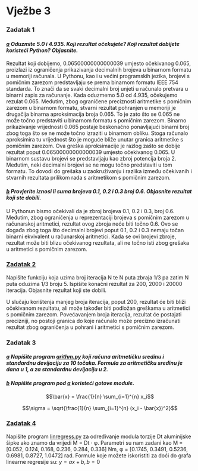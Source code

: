 # Vježbe 3

### Zadatak 1
#### _[a](https://github.com/margaretakoren/PAF/blob/286c5906507e9a19ab4226f0bd5b9604b49d4691/Vjezbe/Vjezbe_3/zadatak1_a.py) Oduzmite 5.0 i 4.935. Koji rezultat očekujete? Koji rezultat dobijete koristeći Python? Objasnite._ 

Rezultat koji dobijemo, 0.06500000000000039 umjesto očekivanog 0.065, proizlazi iz ograničenja prikazivanja decimalnih brojeva u binarnom formatu u memoriji računala.
U Pythonu, kao i u većini programskih jezika, brojevi s pomičnim zarezom predstavljaju se prema binarnom formatu IEEE 754 standarda. To znači da se svaki decimalni broj unjeti u računalo pretvara u binarni zapis za računanje.
Kada oduzmemo 5.0 od 4.935, očekujemo rezulat 0.065. Međutim, zbog ograničene preciznosti aritmetike s pomičnim zarezom u binarnom formatu, stvarni rezultat pohranjen u memoriji je drugačija binarna aproksimacija broja 0.065. To je zato što se 0.065 ne može točno predstaviti u binarnom formatu s pomičnim zarezom.
Binarno prikazivanje vrijednosti 0.065 postaje beskonačno ponavljajući binarni broj zbog toga što se ne može točno izraziti u binarnom obliku. Stoga računalo aproksimira tu vrijednost što je moguće bliže unutar granica aritmetike s pomičnim zarezom. Ova greška aproksimacije je razlog zašto se dobije rezultat poput 0.06500000000000039 umjesto očekivanog 0.065.
U binarnom sustavu brojevi se predstavljaju kao zbroj potencija broja 2. Međutim, neki decimalni brojevi se ne mogu točno predstaviti u tom formatu. To dovodi do grešaka u zaokruživanju i razlika između očekivanih i stvarnih rezultata prilikom rada s aritmetikom s pomičnim zarezom.

#### _[b](https://github.com/margaretakoren/PAF/blob/286c5906507e9a19ab4226f0bd5b9604b49d4691/Vjezbe/Vjezbe_3/zadatak1_b.py) Provjerite iznosi li suma brojeva 0.1, 0.2 i 0.3 broj 0.6. Objasnite rezultat koji ste dobili._

U Pythonun bismo očekivali da je zbroj brojeva 0.1, 0.2 i 0.3, broj 0.6. Međutim, zbog ograničenja u reprezentaciji brojeva s pomičnim zarezom u računarskoj aritmetici, rezultat ovog zbroja neće biti točno 0.6. 
Ovo se događa zbog toga što decimalni brojevi poput 0.1, 0.2 i 0.3 nemaju točan binarni ekvivalent u računarskoj aritmetici. Kada se ovi brojevi zbroje, rezultat može biti blizu očekivanog rezultata, ali ne točno isti zbog grešaka u aritmetici s pomičnim zarezom.


### [Zadatak 2](https://github.com/margaretakoren/PAF/blob/286c5906507e9a19ab4226f0bd5b9604b49d4691/Vjezbe/Vjezbe_3/zadatak2.py)
Napišite funkciju koja uzima broj iteracija N te N puta zbraja 1/3 pa zatim N puta oduzima 1/3 broju 5.
Ispišite konačni rezultat za 200, 2000 i 20000 iteracija. Objasnite rezultat koji ste dobili.

U slučaju korištenja manjeg broja iteracija, poput 200, rezultat će biti bliži očekivanom rezultatu, ali može također biti podložan greškama u aritmetici s pomičnim zarezom. Povećavanjem broja iteracija, rezultat će postajati precizniji, no postoji granica do koje računalo može precizno izračunati rezultat zbog ograničenja u pohrani i aritmetici s pomičnim zarezom.

### Zadatak 3

#### _[a](https://github.com/margaretakoren/PAF/blob/286c5906507e9a19ab4226f0bd5b9604b49d4691/Vjezbe/Vjezbe_3/arithm.py) Napišite program [arithm.py](https://github.com/margaretakoren/PAF/blob/286c5906507e9a19ab4226f0bd5b9604b49d4691/Vjezbe/Vjezbe_3/arithm.py) koji računa aritmetičku sredinu i standardnu devijaciju za 10 točaka. Formula za aritmetičku sredinu je dana u 1, a za standardnu devijaciju u 2._

#### _[b](https://github.com/margaretakoren/PAF/blob/286c5906507e9a19ab4226f0bd5b9604b49d4691/Vjezbe/Vjezbe_3/zadatak3.py) Napišite program pod [a](https://github.com/margaretakoren/PAF/blob/286c5906507e9a19ab4226f0bd5b9604b49d4691/Vjezbe/Vjezbe_3/arithm.py) koristeći gotove module._

$$\bar{x} = \frac{1}{n} \sum_{i=1}^{n} x_i$$



$$\sigma = \sqrt{\frac{1}{n} \sum_{i=1}^{n} (x_i - \bar{x})^2}$$




### [Zadatak 4](https://github.com/margaretakoren/PAF/blob/6e43effc1725a526d0b22025682751d58cb8b806/Vjezbe/Vjezbe_3/linregress.py)
Napišite program [linregress.py](https://github.com/margaretakoren/PAF/blob/6e43effc1725a526d0b22025682751d58cb8b806/Vjezbe/Vjezbe_3/linregress.py) za određivanje modula torzije Dt aluminijske šipke ako znamo da vrijedi
M = Dt · φ. Parametri su nam zadani kao M = [0.052, 0.124, 0.168, 0.236, 0.284, 0.336] Nm,
φ = [0.1745, 0.3491, 0.5236, 0.6981, 0.8727, 1.0472] rad. Formule koje možete iskoristiti za doći do grafa
linearne regresije su: $y = ax + b, b = 0$